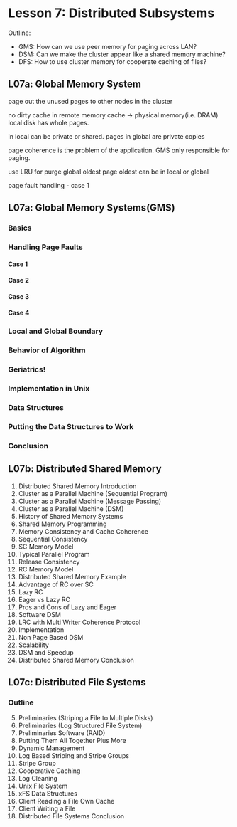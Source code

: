 # Lesson 7: Distributed Subsystems

Outline:
- GMS: How can we use peer memory for paging across LAN?
- DSM: Can we make the cluster appear like a shared memory machine?
- DFS: How to use cluster memory for cooperate caching of files?

## L07a: Global Memory System

page out the unused pages to other nodes in the cluster

no dirty cache in remote memory
    cache -> physical memory(i.e. DRAM)
local disk has whole pages.

in local can be private or shared.
pages in global are private copies

page coherence is the problem of the application. GMS only responsible for paging.

use LRU for purge global oldest page
    oldest can be in local or global 

page fault handling - case 1

## L07a: Global Memory Systems(GMS)

### Basics



### Handling Page Faults 

#### Case 1
#### Case 2
#### Case 3
#### Case 4

### Local and Global Boundary
### Behavior of Algorithm
### Geriatrics!

### Implementation in Unix

### Data Structures

### Putting the Data Structures to Work

### Conclusion


## L07b: Distributed Shared Memory

1. Distributed Shared Memory Introduction
2. Cluster as a Parallel Machine (Sequential Program)
3. Cluster as a Parallel Machine (Message Passing)
4. Cluster as a Parallel Machine (DSM)
5. History of Shared Memory Systems
6. Shared Memory Programming
7. Memory Consistency and Cache Coherence
8. Sequential Consistency
9. SC Memory Model
10. Typical Parallel Program
11. Release Consistency
12. RC Memory Model
13. Distributed Shared Memory Example
14. Advantage of RC over SC
15. Lazy RC
16. Eager vs Lazy RC
17. Pros and Cons of Lazy and Eager
18. Software DSM
20. LRC with Multi Writer Coherence Protocol
23. Implementation
25. Non Page Based DSM
26. Scalability
27. DSM and Speedup
28. Distributed Shared Memory Conclusion

## L07c: Distributed File Systems

### Outline

5. Preliminaries (Striping a File to Multiple Disks)
6. Preliminaries (Log Structured File System)
7. Preliminaries Software (RAID)
8. Putting Them All Together Plus More
9. Dynamic Management
10. Log Based Striping and Stripe Groups
11. Stripe Group
12. Cooperative Caching
13. Log Cleaning
14. Unix File System
15. xFS Data Structures
16. Client Reading a File Own Cache
17. Client Writing a File
18. Distributed File Systems Conclusion